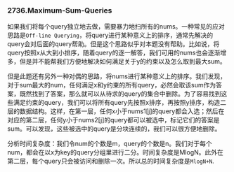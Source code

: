 ### 2736.Maximum-Sum-Queries

如果我们将每个query独立地去做，需要暴力地扫所有的nums。一种常见的应对思路是`Off-line Querying`，将query进行某种意义上的排序，通常先解决的query会对后面的query帮助。但是这个思路似乎对本题没有帮助。比如说，将query按照x从大到小排序，随着query的逐一解答，我们可用的nums也会逐渐增多，但是并不能帮我们方便地解决如何满足关于y的约束以及怎么取到最大sum。

但是此题还有另外一种对偶的思路，将nums进行某种意义上的排序。我们发现，对于sum最大的num，任何满足x和y约束的所有query，必然会取该sum作为答案，既然找到了答案，那么就可以从待求的query的集合中删除。为了容易找到这些满足约束的query，我们可以将所有query先按照x排序，再按照y排序，构造二层的数据结构。这样，在第一层，任何x小于nums1[j]的query都会入选；然后在对应的第二层，任何y小于nums2[j]的query都可以被选中，标记它们的答案是sum。可以发现，这些被选中的query是分块连续的，我们可以很方便地删除。

分析时间复杂度：我们令num的个数是m，query的个数是n。我们对于每个num，都会在以x为key的query分组里进行二分。时间复杂度是MlogN。此外在第二层，每个query只会被访问和删除一次。所以总的时间复杂度是`MlogN+N`.
